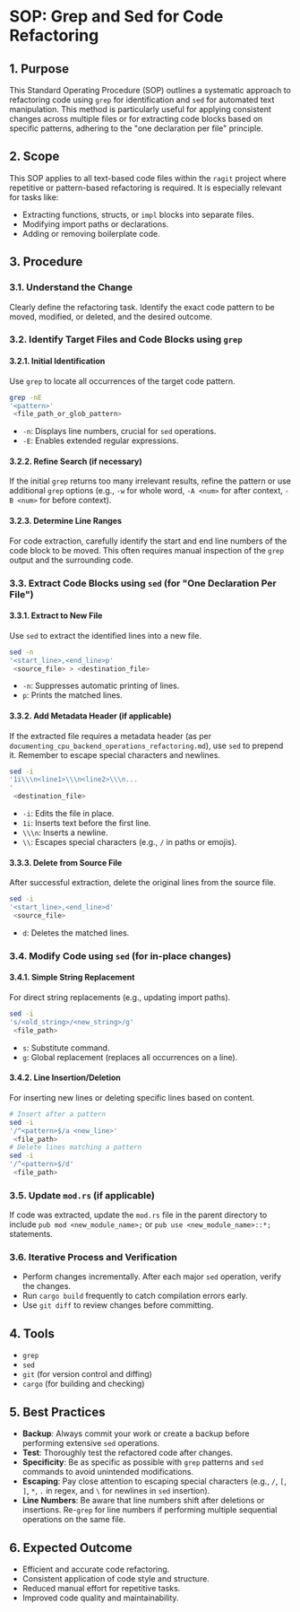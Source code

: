 # SOP: Grep and Sed for Code Refactoring

## 1. Purpose
This Standard Operating Procedure (SOP) outlines a systematic approach to refactoring code using `grep` for identification and `sed` for automated text manipulation. This method is particularly useful for applying consistent changes across multiple files or for extracting code blocks based on specific patterns, adhering to the "one declaration per file" principle.

## 2. Scope
This SOP applies to all text-based code files within the `ragit` project where repetitive or pattern-based refactoring is required. It is especially relevant for tasks like:
*   Extracting functions, structs, or `impl` blocks into separate files.
*   Modifying import paths or declarations.
*   Adding or removing boilerplate code.

## 3. Procedure

### 3.1. Understand the Change
Clearly define the refactoring task. Identify the exact code pattern to be moved, modified, or deleted, and the desired outcome.

### 3.2. Identify Target Files and Code Blocks using `grep`

#### 3.2.1. Initial Identification
Use `grep` to locate all occurrences of the target code pattern.
```bash
grep -nE 
'<pattern>'
 <file_path_or_glob_pattern>
```
*   `-n`: Displays line numbers, crucial for `sed` operations.
*   `-E`: Enables extended regular expressions.

#### 3.2.2. Refine Search (if necessary)
If the initial `grep` returns too many irrelevant results, refine the pattern or use additional `grep` options (e.g., `-w` for whole word, `-A <num>` for after context, `-B <num>` for before context).

#### 3.2.3. Determine Line Ranges
For code extraction, carefully identify the start and end line numbers of the code block to be moved. This often requires manual inspection of the `grep` output and the surrounding code.

### 3.3. Extract Code Blocks using `sed` (for "One Declaration Per File")

#### 3.3.1. Extract to New File
Use `sed` to extract the identified lines into a new file.
```bash
sed -n 
'<start_line>,<end_line>p'
 <source_file> > <destination_file>
```
*   `-n`: Suppresses automatic printing of lines.
*   `p`: Prints the matched lines.

#### 3.3.2. Add Metadata Header (if applicable)
If the extracted file requires a metadata header (as per `documenting_cpu_backend_operations_refactoring.md`), use `sed` to prepend it. Remember to escape special characters and newlines.
```bash
sed -i 
'1i\\\n<line1>\\\n<line2>\\\n...
'
 <destination_file>
```
*   `-i`: Edits the file in place.
*   `1i`: Inserts text before the first line.
*   `\\\n`: Inserts a newline.
*   `\\`: Escapes special characters (e.g., `/` in paths or emojis).

#### 3.3.3. Delete from Source File
After successful extraction, delete the original lines from the source file.
```bash
sed -i 
'<start_line>,<end_line>d'
 <source_file>
```
*   `d`: Deletes the matched lines.

### 3.4. Modify Code using `sed` (for in-place changes)

#### 3.4.1. Simple String Replacement
For direct string replacements (e.g., updating import paths).
```bash
sed -i 
's/<old_string>/<new_string>/g'
 <file_path>
```
*   `s`: Substitute command.
*   `g`: Global replacement (replaces all occurrences on a line).

#### 3.4.2. Line Insertion/Deletion
For inserting new lines or deleting specific lines based on content.
```bash
# Insert after a pattern
sed -i 
'/^<pattern>$/a <new_line>'
 <file_path>
# Delete lines matching a pattern
sed -i 
'/^<pattern>$/d'
 <file_path>
```

### 3.5. Update `mod.rs` (if applicable)
If code was extracted, update the `mod.rs` file in the parent directory to include `pub mod <new_module_name>;` or `pub use <new_module_name>::*;
` statements.

### 3.6. Iterative Process and Verification
*   Perform changes incrementally. After each major `sed` operation, verify the changes.
*   Run `cargo build` frequently to catch compilation errors early.
*   Use `git diff` to review changes before committing.

## 4. Tools
*   `grep`
*   `sed`
*   `git` (for version control and diffing)
*   `cargo` (for building and checking)

## 5. Best Practices
*   **Backup**: Always commit your work or create a backup before performing extensive `sed` operations.
*   **Test**: Thoroughly test the refactored code after changes.
*   **Specificity**: Be as specific as possible with `grep` patterns and `sed` commands to avoid unintended modifications.
*   **Escaping**: Pay close attention to escaping special characters (e.g., `/`, `[`, `]`, `*`, `.` in regex, and `\` for newlines in `sed` insertion).
*   **Line Numbers**: Be aware that line numbers shift after deletions or insertions. Re-`grep` for line numbers if performing multiple sequential operations on the same file.

## 6. Expected Outcome
*   Efficient and accurate code refactoring.
*   Consistent application of code style and structure.
*   Reduced manual effort for repetitive tasks.
*   Improved code quality and maintainability.
